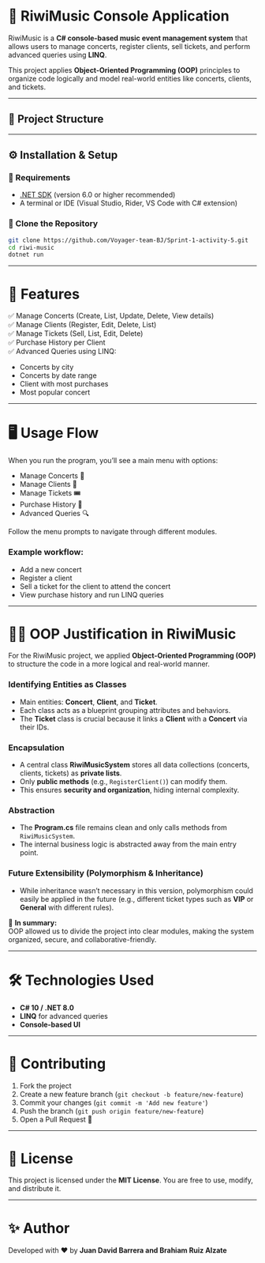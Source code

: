 # 🎵 RiwiMusic Console Application

RiwiMusic is a **C# console-based music event management system** that allows users to manage concerts, register clients, sell tickets, and perform advanced queries using **LINQ**.

This project applies **Object-Oriented Programming (OOP)** principles to organize code logically and model real-world entities like concerts, clients, and tickets.

---

## 📂 Project Structure

---

## ⚙️ Installation & Setup

### 🔹 Requirements
- [.NET SDK](https://dotnet.microsoft.com/download) (version 6.0 or higher recommended)
- A terminal or IDE (Visual Studio, Rider, VS Code with C# extension)

### 🔹 Clone the Repository
```bash
git clone https://github.com/Voyager-team-BJ/Sprint-1-activity-5.git
cd riwi-music
dotnet run
```

---

# 🚀 Features

✅ Manage Concerts (Create, List, Update, Delete, View details)  
✅ Manage Clients (Register, Edit, Delete, List)  
✅ Manage Tickets (Sell, List, Edit, Delete)  
✅ Purchase History per Client  
✅ Advanced Queries using LINQ:  
- Concerts by city  
- Concerts by date range  
- Client with most purchases  
- Most popular concert  

---

# 🖥️ Usage Flow

When you run the program, you’ll see a main menu with options:  

- Manage Concerts 🎤  
- Manage Clients 👤  
- Manage Tickets 🎟️  
- Purchase History 📜  
- Advanced Queries 🔍  

Follow the menu prompts to navigate through different modules.  

### Example workflow:
- Add a new concert  
- Register a client  
- Sell a ticket for the client to attend the concert  
- View purchase history and run LINQ queries  

---

# 🧑‍💻 OOP Justification in RiwiMusic

For the RiwiMusic project, we applied **Object-Oriented Programming (OOP)** to structure the code in a more logical and real-world manner.  

### Identifying Entities as Classes
- Main entities: **Concert**, **Client**, and **Ticket**.  
- Each class acts as a blueprint grouping attributes and behaviors.  
- The **Ticket** class is crucial because it links a **Client** with a **Concert** via their IDs.  

### Encapsulation
- A central class **RiwiMusicSystem** stores all data collections (concerts, clients, tickets) as **private lists**.  
- Only **public methods** (e.g., `RegisterClient()`) can modify them.  
- This ensures **security and organization**, hiding internal complexity.  

### Abstraction
- The **Program.cs** file remains clean and only calls methods from `RiwiMusicSystem`.  
- The internal business logic is abstracted away from the main entry point.  

### Future Extensibility (Polymorphism & Inheritance)
- While inheritance wasn’t necessary in this version, polymorphism could easily be applied in the future (e.g., different ticket types such as **VIP** or **General** with different rules).  

📌 **In summary:**  
OOP allowed us to divide the project into clear modules, making the system organized, secure, and collaborative-friendly.  

---

# 🛠️ Technologies Used

- **C# 10 / .NET 8.0**  
- **LINQ** for advanced queries  
- **Console-based UI**  

---

# 🤝 Contributing

1. Fork the project  
2. Create a new feature branch (`git checkout -b feature/new-feature`)  
3. Commit your changes (`git commit -m 'Add new feature'`)  
4. Push the branch (`git push origin feature/new-feature`)  
5. Open a Pull Request 🎉  

---

# 📜 License

This project is licensed under the **MIT License**. You are free to use, modify, and distribute it.  

---

# ✨ Author

Developed with ❤️ by **Juan David Barrera and Brahiam Ruiz Alzate**

